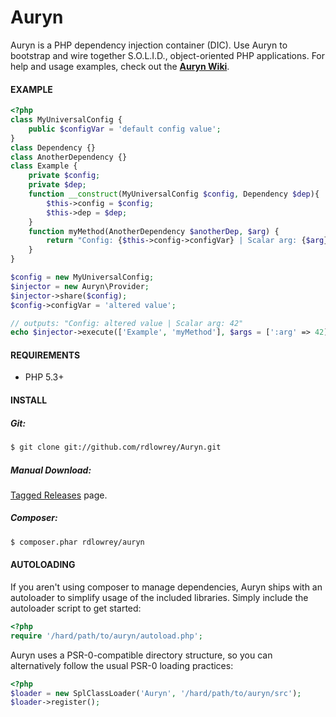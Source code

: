 # Auryn

Auryn is a PHP dependency injection container (DIC). Use Auryn to bootstrap and wire together
S.O.L.I.D., object-oriented PHP applications. For help and usage examples, check out the
[**Auryn Wiki**](https://github.com/rdlowrey/Auryn/wiki).

#### EXAMPLE

```php
<?php
class MyUniversalConfig {
    public $configVar = 'default config value';
}
class Dependency {}
class AnotherDependency {}
class Example {
    private $config;
    private $dep;
    function __construct(MyUniversalConfig $config, Dependency $dep){
        $this->config = $config;
        $this->dep = $dep;
    }
    function myMethod(AnotherDependency $anotherDep, $arg) {
        return "Config: {$this->config->configVar} | Scalar arg: {$arg}";
    }
}

$config = new MyUniversalConfig;
$injector = new Auryn\Provider;
$injector->share($config);
$config->configVar = 'altered value';

// outputs: "Config: altered value | Scalar arg: 42"
echo $injector->execute(['Example', 'myMethod'], $args = [':arg' => 42]);
```

#### REQUIREMENTS

- PHP 5.3+

#### INSTALL

##### Git:

```bash
$ git clone git://github.com/rdlowrey/Auryn.git
```

##### Manual Download:

[Tagged Releases](https://github.com/rdlowrey/Auryn/tags) page.

##### Composer:

```bash
$ composer.phar rdlowrey/auryn
```

#### AUTOLOADING

If you aren't using composer to manage dependencies, Auryn ships with an autoloader to simplify 
usage of the included libraries. Simply include the autoloader script to get started:

```php
<?php
require '/hard/path/to/auryn/autoload.php';
```

Auryn uses a PSR-0-compatible directory structure, so you can alternatively follow the usual PSR-0
loading practices:

```php
<?php
$loader = new SplClassLoader('Auryn', '/hard/path/to/auryn/src');
$loader->register();
```

